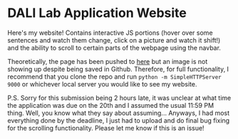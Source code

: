 # DALI Lab Application Website

Here's my website!  Contains interactive JS portions (hover over some sentences and watch them change, click on a picture and watch it shift!) and the ability to scroll to certain parts of the webpage using the navbar.

Theoretically, the page has been pushed to [here](https://jcjiang.github.io/d_app_site/) but an image is not showing up despite being saved in Github.  Therefore, for full functionality, I recommend that you clone the repo and run `python -m SimpleHTTPServer 9000` or whichever local server you would like to see my website.

P.S. Sorry for this submission being 2 hours late, it was unclear at what time the application was due on the 20th and I assumed the usual 11:59 PM thing.  Well, you know what they say about assuming... Anyways, I had most everything done by the deadline, I just had to upload and do final bug fixing for the scrolling functionality.  Please let me know if this is an issue!
